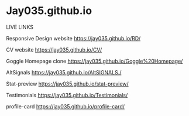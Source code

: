 # Jay035.github.io

LIVE LINKS

Responsive Design website
https://jay035.github.io/RD/

CV website
https://jay035.github.io/CV/

Goggle Homepage clone
https://jay035.github.io/Goggle%20Homepage/

AltSignals 
https://jay035.github.io/AltSIGNALS./

Stat-preview
https://jay035.github.io/stat-preview/

Testimonials
https://jay035.github.io/Testimonials/

profile-card
https://jay035.github.io/profile-card/
